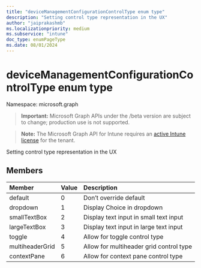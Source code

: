 ```yaml
---
title: "deviceManagementConfigurationControlType enum type"
description: "Setting control type representation in the UX"
author: "jaiprakashmb"
ms.localizationpriority: medium
ms.subservice: "intune"
doc_type: enumPageType
ms.date: 08/01/2024
---
```


# deviceManagementConfigurationControlType enum type

Namespace: microsoft.graph

> **Important:** Microsoft Graph APIs under the /beta version are subject to change; production use is not supported.

> **Note:** The Microsoft Graph API for Intune requires an [active Intune license](https://go.microsoft.com/fwlink/?linkid=839381) for the tenant.

Setting control type representation in the UX

## Members
|Member|Value|Description|
|:---|:---|:---|
|default|0|Don’t override default|
|dropdown|1|Display Choice in dropdown|
|smallTextBox|2|Display text input in small text input|
|largeTextBox|3|Display text input in large text input|
|toggle|4|Allow for toggle control type|
|multiheaderGrid|5|Allow for multiheader grid control type|
|contextPane|6|Allow for context pane control type|
